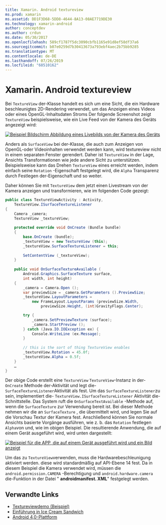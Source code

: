 ```yaml
---
title: Xamarin. Android textureview
ms.prod: xamarin
ms.assetid: DD1F3D68-5DD8-4644-8A13-08AE7719DE30
ms.technology: xamarin-android
author: conceptdev
ms.author: crdun
ms.date: 05/30/2017
ms.openlocfilehash: 589cf1787f5dc3090cbfb1165e91d8ef58df37a6
ms.sourcegitcommit: b07e0259d7b30413673a793ebf4aec2b75bb9285
ms.translationtype: MT
ms.contentlocale: de-DE
ms.lasthandoff: 07/26/2019
ms.locfileid: "68510162"
---
```

# <a name="xamarinandroid-textureview"></a>Xamarin. Android textureview

Bei `TextureView` der-Klasse handelt es sich um eine Sicht, die ein Hardware beschleunigtes 2D-Rendering verwendet, um das Anzeigen eines Videos oder eines OpenGL-Inhaltsdaten Stroms Der folgende Screenshot zeigt `TextureView` beispielsweise, wie ein Live Feed von der Kamera des Geräts angezeigt wird:

[![Beispiel Bildschirm Abbildung eines Livebilds von der Kamera des Geräts](texture-view-images/22-textureviewcamera.png)](texture-view-images/22-textureviewcamera.png#lightbox)

Anders als `SurfaceView` bei der-Klasse, die auch zum Anzeigen von OpenGL-oder Videoinhalten verwendet werden kann, wird textureview nicht in einem separaten Fenster gerendert.
Daher ist `TextureView` in der Lage, Ansichts Transformationen wie jede andere Sicht zu unterstützen. Beispielsweise kann das Drehen `TextureView` eines erreicht werden, indem einfach seine `Rotation` -Eigenschaft festgelegt wird, die `Alpha` Transparenz durch Festlegen der-Eigenschaft und so weiter.

Daher können Sie mit `TextureView` dem jetzt einen Livestream von der Kamera anzeigen und transformieren, wie im folgenden Code gezeigt:

```csharp
public class TextureViewActivity : Activity,
    TextureView.ISurfaceTextureListener
{
    Camera _camera;
    TextureView _textureView;
       
    protected override void OnCreate (Bundle bundle)
    {
        base.OnCreate (bundle);
        _textureView = new TextureView (this);
        _textureView.SurfaceTextureListener = this;
           
        SetContentView (_textureView);
    }
       
    public void OnSurfaceTextureAvailable (
        Android.Graphics.SurfaceTexture surface,
        int width, int height)
    {
        _camera = Camera.Open ();
        var previewSize = _camera.GetParameters ().PreviewSize;
        _textureView.LayoutParameters =
            new FrameLayout.LayoutParams (previewSize.Width,
                previewSize.Height, (int)GravityFlags.Center);

        try {
            _camera.SetPreviewTexture (surface);
            _camera.StartPreview ();
        } catch (Java.IO.IOException ex) {
            Console.WriteLine (ex.Message);
        }
           
        // this is the sort of thing TextureView enables
        _textureView.Rotation = 45.0f;
        _textureView.Alpha = 0.5f;
    }
    …
}
```

Der obige Code erstellt eine `TextureView` `TextureView`-Instanz in der- `OnCreate` Methode der-Aktivität und legt die- `SurfaceTextureListener`Aktivität als fest. Um das `SurfaceTextureListener`zu sein, implementiert die- `TextureView.ISurfaceTextureListener` Aktivität die-Schnittstelle. Das System ruft die `OnSurfaceTextAvailable` -Methode auf, wenn die `SurfaceTexture` zur Verwendung bereit ist. Bei dieser Methode nehmen wir die an `SurfaceTexture` , die übermittelt wird, und legen Sie auf die Vorschau Textur der Kamera fest. Anschließend können Sie normale Ansichts basierte Vorgänge ausführen, wie z. b. das `Rotation` festlegen `Alpha`von und, wie im obigen Beispiel. Die resultierende Anwendung, die auf einem Gerät ausgeführt wird, wird unten dargestellt:

[![Beispiel für die APP, die auf einem Gerät ausgeführt wird und ein Bild anzeigt](texture-view-images/17-textureviewdemo.png)](texture-view-images/17-textureviewdemo.png#lightbox)

Um das zu `TextureView`verwenden, muss die Hardwarebeschleunigung aktiviert werden. diese wird standardmäßig auf API-Ebene 14 fest. Da in diesem Beispiel die Kamera verwendet wird, müssen die `android.permission.CAMERA` -Berechtigung und `android.hardware.camera` die-Funktion in der Datei " **androidmanifest. XML**" festgelegt werden.



## <a name="related-links"></a>Verwandte Links

- [Textureviewdemo (Beispiel)](https://developer.xamarin.com/samples/monodroid/TextureViewDemo/)
- [Einführung in Ice Cream Sandwich](http://www.android.com/about/ice-cream-sandwich/)
- [Android 4,0-Plattform](https://developer.android.com/sdk/android-4.0.html)
